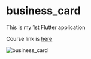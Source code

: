 # business_card

This is my 1st Flutter application

Course link is [here](https://www.udemy.com/course/flutter-bootcamp-with-dart/)

![business_card](https://user-images.githubusercontent.com/69786552/103311362-2b50a580-4a40-11eb-8638-b88dea1a18b7.jpeg)


